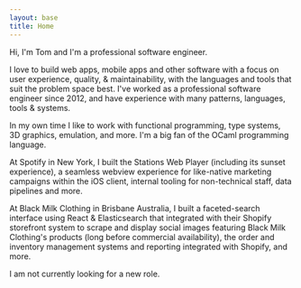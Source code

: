 ```yaml
---
layout: base
title: Home
---
```


Hi, I'm Tom and I'm a professional software engineer.

I love to build web apps, mobile apps and other software with a focus on user experience, quality, & maintainability, with the languages and tools that suit the problem space best.
I've worked as a professional software engineer since 2012, and have experience with many patterns, languages, tools & systems.

In my own time I like to work with functional programming, type systems, 3D graphics, emulation, and more. I'm a big fan of the OCaml programming language.

At Spotify in New York, I built the Stations Web Player (including its sunset experience), a seamless webview experience for like-native marketing campaigns within the iOS client, internal tooling for non-technical staff, data pipelines and more.

At Black Milk Clothing in Brisbane Australia, I built a faceted-search interface using React & Elasticsearch that integrated with their Shopify storefront system to scrape and display social images featuring Black Milk Clothing's products (long before commercial availability), the  order and inventory management systems and reporting integrated with Shopify, and more.

I am not currently looking for a new role.
